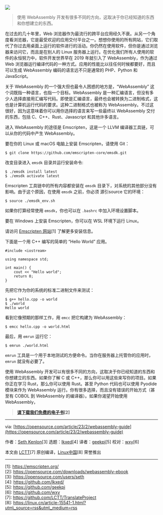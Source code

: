 ![](https://img.linux.net.cn/data/attachment/album/202302/15/204034uy4t9h6z6o06hj6j.jpg)

> 使用 WebAssembly 开发有很多不同的方向，这取决于你已经知道的东西和你想建立的东西。

在过去的几十年里，Web 浏览器作为最流行的跨平台应用经久不衰。从另一个角度看浏览器，它是最受欢迎的应用交付平台之一。想想你使用的所有网站，它们取代了你过去用桌面上运行的软件进行的活动。你仍然在使用软件，但你是通过浏览器来访问它，而且是在别人的 Linux 服务器上运行。在优化我们所有人使用的软件的永恒努力中，软件开发世界早在 2019 年就引入了 WebAssembly，作为通过 Web 浏览器运行编译代码的一种方式。应用的性能比以往任何时候都要好，而且可以生成 WebAssembly 编码的语言远不只是通常的 PHP、Python 和 JavaScript。

关于 WebAssembly 的一个强大但也最令人困惑的地方是，“WebAssembly” 这个词既指一种语言，也指一个目标。WebAssembly 是一种汇编语言，但没有多少人选择直接用汇编写代码。即使是汇编语言，最终也会被转换为二进制格式，这也是计算机运行代码的要求。这种二进制格式也被称为 WebAssembly。不过这很好，因为这意味着你可以用你选择的语言来写一些最终以 WebAssembly 交付的东西，包括 C、C++、Rust、Javascript 和其他许多语言。

进入 WebAssembly 的途径是 Emscripten，这是一个 LLVM 编译器工具链，可以从你的代码中产生 WebAssembly。

要在你的 Linux 或 macOS 电脑上安装 Emscripten，请使用 Git：

```
$ git clone https://github.com/emscripten-core/emsdk.git
```

改变目录进入 `emsdk` 目录并运行安装命令:

```
$ ./emsdk install latest
$ ./emsdk activate latest
```

Emscripten 工具链中的所有内容都安装在 `emsdk` 目录下，对系统的其他部分没有影响。由于这个原因，在使用 `emsdk` 之前，你必须 源引source 它的环境：

```
$ source ./emsdk_env.sh
```

如果你打算经常使用 `emsdk`，你也可以在 `.bashrc` 中加入环境设置脚本。

要在 Windows 上安装 Emscripten，你可以在 WSL 环境下运行 Linux。

请访问 [Emscripten 网站](https://emscripten.org/)\[1\] 了解更多安装信息。

下面是一个用 C++ 编写的简单的 “Hello World” 应用。

```
#include <iostream>

using namespace std;

int main() {
    cout << "Hello world";
    return 0;
}
```

先把它作为你的系统的标准二进制文件来测试：

```
$ g++ hello.cpp -o world
$ ./world
Hello world
```

看到它像预期的那样工作，用 `emcc` 把它构建为 WebAssembly：

```
$ emcc hello.cpp -o world.html
```

最后，用 `emrun` 运行它：

```
$ emrun ./world.html
```

`emrun` 工具是一个用于本地测试的方便命令。当你在服务器上托管你的应用时，`emrun` 就没有必要了。

使用 WebAssembly 开发可以有很多不同的方向，这取决于你已经知道的东西和你想建立的东西。如果你了解 C 或 C++，那么你可以用这些来写你的项目。如果你正在学习 Rust，那么你可以使用 Rust。甚至 Python 代码也可以使用 Pyodide 模块来作为 WebAssembly 运行。你有很多选择，而且没有错误的开始方式（甚至有 COBOL 到 WebAssembly 的编译器）。如果你渴望开始使用 WebAssembly，

> **[请下载我们免费的电子书](https://opensource.com/downloads/webassembly-ebook)\[2\]**

___

via: [https://opensource.com/article/23/2/webassembly-guide](https://opensource.com/article/23/2/webassembly-guide)

作者：[Seth Kenlon](https://opensource.com/users/seth)\[3\] 选题：[lkxed](https://github.com/lkxed/)\[4\] 译者：[geekpi](https://github.com/geekpi)\[5\] 校对：[wxy](https://github.com/wxy)\[6\]

本文由 [LCTT](https://github.com/LCTT/TranslateProject)\[7\] 原创编译，[Linux中国](https://linux.cn/article-15541-1.html?utm_source=rss&utm_medium=rss)\[8\] 荣誉推出

___

\[1\]: https://emscripten.org/  
\[2\]: https://opensource.com/downloads/webassembly-ebook  
\[3\]: https://opensource.com/users/seth  
\[4\]: https://github.com/lkxed/  
\[5\]: https://github.com/geekpi  
\[6\]: https://github.com/wxy  
\[7\]: https://github.com/LCTT/TranslateProject  
\[8\]: https://linux.cn/article-15541-1.html?utm\_source=rss&utm\_medium=rss